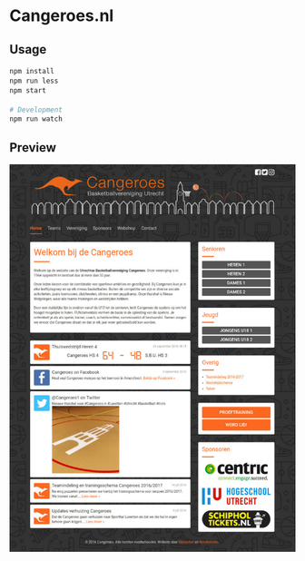 # Cangeroes.nl

## Usage

```bash
npm install
npm run less
npm start

# Development
npm run watch
```

## Preview

![Preview](src/img/preview.jpg)
